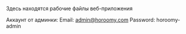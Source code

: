 Здесь находятся рабочие файлы веб-приложения

Аккаунт от админки: 
Email: admin@horoomy.com
Password: horoomy-admin
